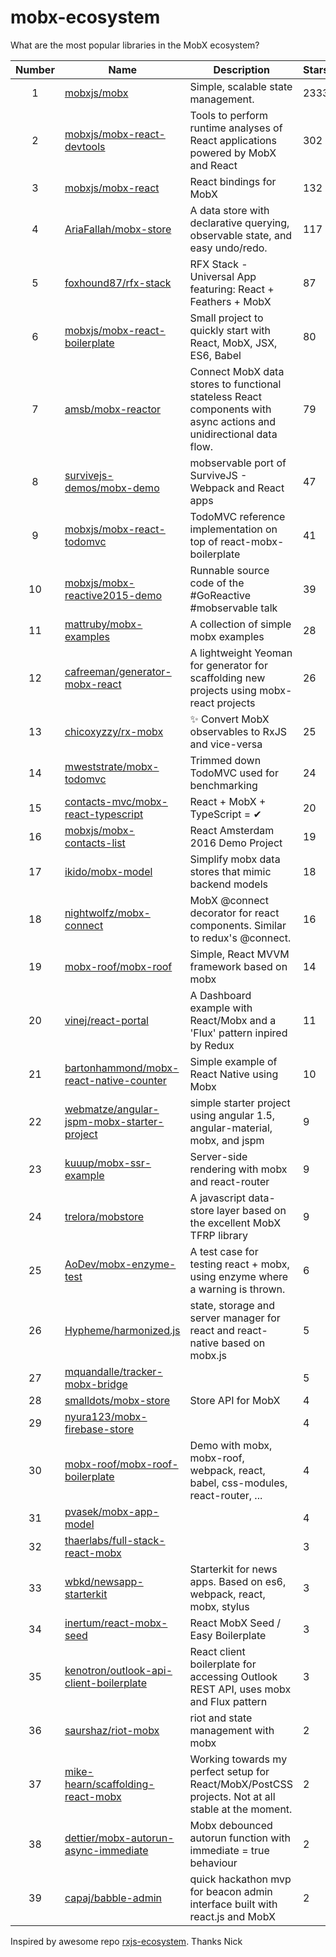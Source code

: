
# mobx-ecosystem
What are the most popular libraries in the MobX ecosystem?

| Number    | Name     | Description       | Stars |
| :-------: | -------- | ----------------- | ------|
| 1 | [mobxjs/mobx](https://github.com/mobxjs/mobx) | Simple, scalable state management. | 2333 |
| 2 | [mobxjs/mobx-react-devtools](https://github.com/mobxjs/mobx-react-devtools) | Tools to perform runtime analyses of React applications powered by MobX and React | 302 |
| 3 | [mobxjs/mobx-react](https://github.com/mobxjs/mobx-react) | React bindings for MobX | 132 |
| 4 | [AriaFallah/mobx-store](https://github.com/AriaFallah/mobx-store) | A data store with declarative querying, observable state, and easy undo/redo. | 117 |
| 5 | [foxhound87/rfx-stack](https://github.com/foxhound87/rfx-stack) | RFX Stack - Universal App featuring: React + Feathers + MobX | 87 |
| 6 | [mobxjs/mobx-react-boilerplate](https://github.com/mobxjs/mobx-react-boilerplate) | Small project to quickly start with React, MobX, JSX, ES6, Babel | 80 |
| 7 | [amsb/mobx-reactor](https://github.com/amsb/mobx-reactor) | Connect MobX data stores to functional stateless React components with async actions and unidirectional data flow. | 79 |
| 8 | [survivejs-demos/mobx-demo](https://github.com/survivejs-demos/mobx-demo) | mobservable port of SurviveJS - Webpack and React apps | 47 |
| 9 | [mobxjs/mobx-react-todomvc](https://github.com/mobxjs/mobx-react-todomvc) | TodoMVC reference implementation on top of react-mobx-boilerplate | 41 |
| 10 | [mobxjs/mobx-reactive2015-demo](https://github.com/mobxjs/mobx-reactive2015-demo) | Runnable source code of the #GoReactive #mobservable talk | 39 |
| 11 | [mattruby/mobx-examples](https://github.com/mattruby/mobx-examples) | A collection of simple mobx examples | 28 |
| 12 | [cafreeman/generator-mobx-react](https://github.com/cafreeman/generator-mobx-react) | A lightweight Yeoman for generator for scaffolding new projects using mobx-react projects | 26 |
| 13 | [chicoxyzzy/rx-mobx](https://github.com/chicoxyzzy/rx-mobx) | :sparkles: Convert MobX observables to RxJS and vice-versa | 25 |
| 14 | [mweststrate/mobx-todomvc](https://github.com/mweststrate/mobx-todomvc) | Trimmed down TodoMVC used for benchmarking | 24 |
| 15 | [contacts-mvc/mobx-react-typescript](https://github.com/contacts-mvc/mobx-react-typescript) | React + MobX + TypeScript = ✔︎ | 20 |
| 16 | [mobxjs/mobx-contacts-list](https://github.com/mobxjs/mobx-contacts-list) | React Amsterdam 2016 Demo Project | 19 |
| 17 | [ikido/mobx-model](https://github.com/ikido/mobx-model) | Simplify mobx data stores that mimic backend models | 18 |
| 18 | [nightwolfz/mobx-connect](https://github.com/nightwolfz/mobx-connect) | MobX @connect decorator for react components. Similar to redux's @connect. | 16 |
| 19 | [mobx-roof/mobx-roof](https://github.com/mobx-roof/mobx-roof) | Simple, React MVVM framework based on mobx | 14 |
| 20 | [vinej/react-portal](https://github.com/vinej/react-portal) | A Dashboard example with React/Mobx and a 'Flux' pattern inpired by Redux | 11 |
| 21 | [bartonhammond/mobx-react-native-counter](https://github.com/bartonhammond/mobx-react-native-counter) | Simple example of React Native using Mobx | 10 |
| 22 | [webmatze/angular-jspm-mobx-starter-project](https://github.com/webmatze/angular-jspm-mobx-starter-project) | simple starter project using angular 1.5, angular-material, mobx, and jspm | 9 |
| 23 | [kuuup/mobx-ssr-example](https://github.com/kuuup/mobx-ssr-example) | Server-side rendering with mobx and react-router | 9 |
| 24 | [trelora/mobstore](https://github.com/trelora/mobstore) | A javascript data-store layer based on the excellent MobX TFRP library | 9 |
| 25 | [AoDev/mobx-enzyme-test](https://github.com/AoDev/mobx-enzyme-test) | A test case for testing react + mobx, using enzyme where a warning is thrown. | 6 |
| 26 | [Hypheme/harmonized.js](https://github.com/Hypheme/harmonized.js) | state, storage and server manager for react and react-native based on mobx.js | 5 |
| 27 | [mquandalle/tracker-mobx-bridge](https://github.com/mquandalle/tracker-mobx-bridge) |  | 5 |
| 28 | [smalldots/mobx-store](https://github.com/smalldots/mobx-store) | Store API for MobX | 4 |
| 29 | [nyura123/mobx-firebase-store](https://github.com/nyura123/mobx-firebase-store) |  | 4 |
| 30 | [mobx-roof/mobx-roof-boilerplate](https://github.com/mobx-roof/mobx-roof-boilerplate) |  Demo with mobx, mobx-roof, webpack, react, babel, css-modules, react-router, ... | 4 |
| 31 | [pvasek/mobx-app-model](https://github.com/pvasek/mobx-app-model) |  | 4 |
| 32 | [thaerlabs/full-stack-react-mobx](https://github.com/thaerlabs/full-stack-react-mobx) |  | 3 |
| 33 | [wbkd/newsapp-starterkit](https://github.com/wbkd/newsapp-starterkit) | Starterkit for news apps. Based on es6, webpack, react, mobx, stylus | 3 |
| 34 | [inertum/react-mobx-seed](https://github.com/inertum/react-mobx-seed) | React MobX Seed / Easy Boilerplate | 3 |
| 35 | [kenotron/outlook-api-client-boilerplate](https://github.com/kenotron/outlook-api-client-boilerplate) | React client boilerplate for accessing Outlook REST API, uses mobx and Flux pattern  | 3 |
| 36 | [saurshaz/riot-mobx](https://github.com/saurshaz/riot-mobx) | riot and state management with mobx | 2 |
| 37 | [mike-hearn/scaffolding-react-mobx](https://github.com/mike-hearn/scaffolding-react-mobx) | Working towards my perfect setup for React/MobX/PostCSS projects. Not at all stable at the moment. | 2 |
| 38 | [dettier/mobx-autorun-async-immediate](https://github.com/dettier/mobx-autorun-async-immediate) | Mobx debounced autorun function with immediate = true behaviour | 2 |
| 39 | [capaj/babble-admin](https://github.com/capaj/babble-admin) | quick hackathon mvp for beacon admin interface built with react.js and MobX | 2 |

Inspired by awesome repo [rxjs-ecosystem](https://github.com/Widdershin/rxjs-ecosystem). Thanks Nick
